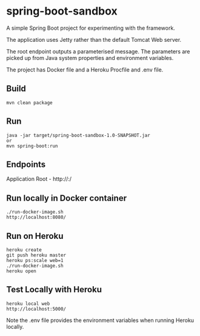 spring-boot-sandbox
====

A simple Spring Boot project for experimenting with the framework.

The application uses Jetty rather than the default Tomcat Web server.

The root endpoint outputs a parameterised message. The parameters are picked up from Java 
system properties and environment variables.

The project has Docker file and a Heroku Procfile and .env file.

Build
----
```
mvn clean package
```

Run
----
```
java -jar target/spring-boot-sandbox-1.0-SNAPSHOT.jar
or
mvn spring-boot:run
```

Endpoints
----
Application Root - http://<host>:<port>/

Run locally in Docker container
----
```
./run-docker-image.sh
http://localhost:8080/
```

Run on Heroku
----
```
heroku create
git push heroku master
heroku ps:scale web=1
./run-docker-image.sh
heroku open
```

Test Locally with Heroku
----
```
heroku local web
http://localhost:5000/
```

Note the .env file provides the environment variables when running Heroku locally.

